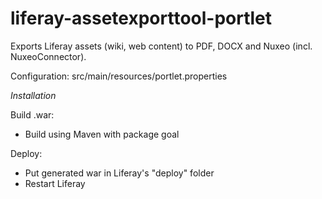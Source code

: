 # liferay-assetexporttool-portlet
Exports Liferay assets (wiki, web content) to PDF, DOCX and Nuxeo (incl. NuxeoConnector).

Configuration: src/main/resources/portlet.properties

*Installation*

Build .war:

* Build using Maven with package goal

Deploy:

* Put generated war in Liferay's "deploy" folder
* Restart Liferay